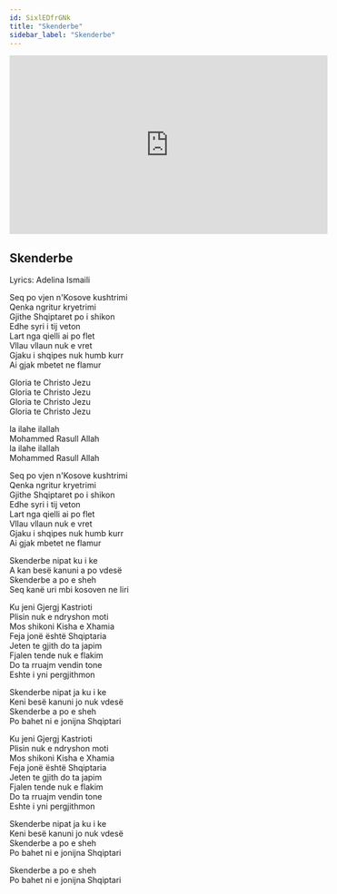 ```yaml
---
id: SixlEDfrGNk
title: "Skenderbe"
sidebar_label: "Skenderbe"
---
```


<div class="video-float-container">
  <iframe
    width="560"
    height="315"
    src="https://www.youtube.com/embed/SixlEDfrGNk"
    title="YouTube video player"
    frameborder="0"
    allow="accelerometer; autoplay; clipboard-write; encrypted-media; gyroscope; picture-in-picture; web-share"
    referrerpolicy="strict-origin-when-cross-origin"
    allowfullscreen
  ></iframe>
</div>

## Skenderbe

Lyrics: Adelina Ismaili

Seq po vjen n'Kosove kushtrimi  
Qenka ngritur kryetrimi  
Gjithe Shqiptaret po i shikon  
Edhe syri i tij veton  
Lart nga qielli ai po flet  
Vllau vllaun nuk e vret  
Gjaku i shqipes nuk humb kurr  
Ai gjak mbetet ne flamur

Gloria te Christo Jezu  
Gloria te Christo Jezu  
Gloria te Christo Jezu  
Gloria te Christo Jezu  
   
la ilahe ilallah  
Mohammed Rasull Allah  
la ilahe ilallah  
Mohammed Rasull Allah  
   
Seq po vjen n'Kosove kushtrimi  
Qenka ngritur kryetrimi  
Gjithe Shqiptaret po i shikon  
Edhe syri i tij veton  
Lart nga qielli ai po flet  
Vllau vllaun nuk e vret  
Gjaku i shqipes nuk humb kurr  
Ai gjak mbetet ne flamur  
   
Skenderbe nipat ku i ke  
A kan besë kanuni a po vdesë  
Skenderbe a po e sheh  
Seq kanë uri mbi kosoven ne liri  
   
Ku jeni Gjergj Kastrioti  
Plisin nuk e ndryshon moti  
Mos shikoni Kisha e Xhamia  
Feja jonë është Shqiptaria  
Jeten te gjith do ta japim  
Fjalen tende nuk e flakim  
Do ta rruajm vendin tone  
Eshte i yni pergjithmon  
   
Skenderbe nipat ja ku i ke  
Keni besë kanuni jo nuk vdesë  
Skenderbe a po e sheh  
Po bahet ni e jonijna Shqiptari  
   
Ku jeni Gjergj Kastrioti  
Plisin nuk e ndryshon moti  
Mos shikoni Kisha e Xhamia  
Feja jonë është Shqiptaria  
Jeten te gjith do ta japim  
Fjalen tende nuk e flakim  
Do ta rruajm vendin tone  
Eshte i yni pergjithmon  
   
Skenderbe nipat ja ku i ke  
Keni besë kanuni jo nuk vdesë  
Skenderbe a po e sheh  
Po bahet ni e jonijna Shqiptari  
   
Skenderbe a po e sheh  
Po bahet ni e jonijna Shqiptari

